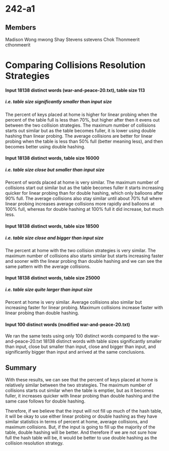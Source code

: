 # 242-a1

## Members

Madison Wong mwong
Shay Stevens sstevens
Chok Thonmeerit cthonmeerit

# Comparing Collisions Resolution Strategies

#### Input 18138 distinct words (war-and-peace-20.txt), table size 113
##### i.e. table size significantly smaller than input size 

The percent of keys placed at home is higher for linear probing when the
percent of the table full is less than 70%, but higher after then it evens
out between the two collision strategies. The maximum number of collisions
starts out similar but as the table becomes fuller, it is lower using double
hashing than linear probing. The average collisions are better for linear
probing when the table is less than 50% full (better meaning less),
and then becomes better using double hashing.

#### Input 18138 distinct words, table size 16000
##### i.e. table size close but smaller than input size

Percent of words placed at home is very similar. The maximum number of
collisions start out similar but as the table becomes fuller it starts
increasing quicker for linear probing than for double hashing, which only
balloons after 90% full. The average collisions also stay similar until about
70% full where linear probing increases average collisions more rapidly and
balloons at 100% full, whereas for double hashing at 100% full it did increase,
but much less.

#### Input 18138 distinct words, table size 18500
##### i.e. table size close and bigger than input size 

The percent at home with the two collision strategies is very similar.
The maximum number of collisions also starts similar but starts increasing
faster and sooner with the linear probing than double hashing and we can see
the same pattern with the average collisions.

#### Input 18138 distinct words, table size 25000
##### i.e. table size quite larger than input size 

Percent at home is very similar. Average collisions also similar but
increasing faster for linear probing. Maximum collisions increase faster
with linear probing than double hashing.

#### Input 100 distinct words (modified war-and-peace-20.txt)

We ran the same tests using only 100 distinct words compared to the
war-and-peace-20.txt 18138 distinct words with table sizes significantly
smaller than input, close but smaller than input, close and bigger than input,
and significantly bigger than input and arrived at the same conclusions.

## Summary

With these results, we can see that the percent of keys placed at home is
relatively similar between the two strategies. The maximum number of collisions
starts out similar when the table is emptier, but as it becomes fuller, it
increases quicker with linear probing than double hashing and the same case
follows for double hashing.

Therefore, if we believe that the input will not fill up much of the hash table,
it will be okay to use either linear probing or double hashing as they have
similar statistics in terms of percent at home, average collisions, and maximum
collisions. But, if the input is going to fill up the majority of the table,
double hashing will be better. And therefore if we are not sure how full the
hash table will be, it would be better to use double hashing as the collision
resolution strategy.
